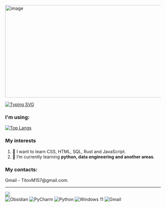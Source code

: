 <img width="1000" height="300" alt="image" src="https://github.com/user-attachments/assets/96bece15-c4a5-4e35-bb31-36bab6338401" />

<div align="left">

[![Typing SVG](https://readme-typing-svg.herokuapp.com?font=Helvetica+Light&weight=300&size=18&duration=2000&pause=1000&color=FFFFFF&center=true&vCenter=true&multiline=true&width=435&height=45&lines=%3D%3DI'm+23+y.o.+and+i+want+to+get+into+the+IT%3D%3D)](https://git.io/typing-svg)
  
</div>


<h3 align="left">I'm using:</h3>
<div align="left">

[![Top Langs](https://github-readme-stats.vercel.app/api/top-langs/?username=D0uble-Zer0&layout=compact)](https://github.com/anuraghazra/github-readme-stats)
  
</div>

<h3>My interests</h3>
  
  1) 👀 I want to learn CSS, HTML, SQL, Rust and JavaScript.  
  2) 🌱 I’m currently learning **python, data engineering and another areas**.

<h3>My contacts:</h3>  
Gmail - TitovM157@gmail.com.  

---

![](https://komarev.com/ghpvc/?username=D0uble-Zer0)  
![Obsidian](https://img.shields.io/badge/Obsidian-%23483699.svg?style=for-the-badge&logo=obsidian&logoColor=white)
![PyCharm](https://img.shields.io/badge/pycharm-143?style=for-the-badge&logo=pycharm&logoColor=black&color=black&labelColor=green)
![Python](https://img.shields.io/badge/python-3670A0?style=for-the-badge&logo=python&logoColor=ffdd54)
![Windows 11](https://img.shields.io/badge/Windows%2011-%230079d5.svg?style=for-the-badge&logo=Windows%2011&logoColor=white)
![Gmail](https://img.shields.io/badge/Gmail-D14836?style=for-the-badge&logo=gmail&logoColor=white)
